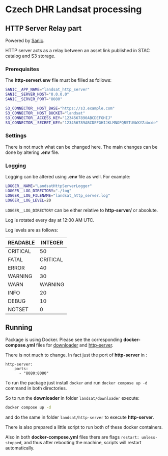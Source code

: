 # Czech DHR Landsat processing
## HTTP Server Relay part

Powered by [Sanic](https://sanic.dev/en/).

HTTP server acts as a relay between an asset link published in STAC catalog and S3 storage.

### Prerequisites

The **http-server/.env** file must be filled as follows:

```bash
SANIC__APP_NAME="landsat_http_server"
SANIC__SERVER_HOST="0.0.0.0"
SANIC__SERVER_PORT="8080"

S3_CONNECTOR__HOST_BASE="https://s3.example.com"
S3_CONNECTOR__HOST_BUCKET="landsat"
S3_CONNECTOR__ACCESS_KEY="1234567890ABCDEFGHIJ"
S3_CONNECTOR__SECRET_KEY="123456789ABCDEFGHIJKLMNOPQRSTUVWXYZabcde"
```

### Settings

There is not much what can be changed here. The main changes can be done by altering **.env** file.

### Logging

Logging can be altered using **.env** file as well. For example:

```bash
LOGGER__NAME="LandsatHttpServerLogger"
LOGGER__LOG_DIRECTORY="./log"
LOGGER__LOG_FILENAME="landsat_http_server.log"
LOGGER__LOG_LEVEL=20
```

`LOGGER__LOG_DIRECTORY` can be either relative to **http-server/** or absolute.

Log is rotated every day at 12:00 AM UTC.

Log levels are as follows:

| READABLE | INTEGER  |
|----------|----------|
| CRITICAL | 50       |
| FATAL    | CRITICAL |
| ERROR    | 40       |
| WARNING  | 30       |
| WARN     | WARNING  |
| INFO     | 20       |
| DEBUG    | 10       |
| NOTSET   | 0        |

## Running

Package is using Docker. Please see the corresponding **docker-compose.yml** files for [downloader](#downloader)
and [http-server](#http-server).

There is not much to change. In fact just the port of **http-server** in :

```docker
http-server:
    ports:
      - "8080:8080"
```

To run the package just install `docker` and run `docker compose up -d` command in both directories.

So to run the **downloader** in folder `landsat/downloader` execute:

```bash
docker compose up -d
```

and do the same in folder `landsat/http-server` to execute **http-server**.

There is also prepared a little script to run both of these docker containers.

Also in both **docker-compose.yml** files there are flags `restart: unless-stopped`, and thus after rebooting the
machine, scripts will restart automatically.
